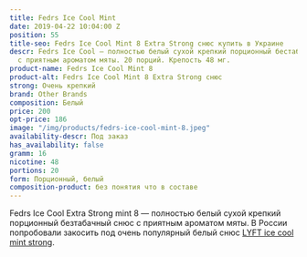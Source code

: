 ```yaml
---
title: Fedrs Ice Cool Mint
date: 2019-04-22 10:04:00 Z
position: 55
title-seo: Fedrs Ice Cool Mint 8 Extra Strong снюс купить в Украине
descr: Fedrs Ice Cool — полностью белый сухой крепкий порционный бестабачный снюс
  с приятным ароматом мяты. 20 порций. Крепость 48 мг.
product-name: Fedrs Ice Cool Mint 8
product-alt: Fedrs Ice Cool Mint 8 Extra Strong снюс
strong: Очень крепкий
brand: Other Brands
composition: Белый
price: 200
opt-price: 186
image: "/img/products/fedrs-ice-cool-mint-8.jpeg"
availability-descr: Под заказ
has_availability: false
gramm: 16
nicotine: 48
portions: 20
form: Порционный, белый
composition-product: без понятия что в составе
---
```


Fedrs Ice Cool Extra Strong mint 8 — полностью белый сухой крепкий порционный безтабачный снюс с приятным ароматом мяты.
В России попробовали закосить под очень популярный белый снюс [LYFT ice cool mint strong](/lyft-strong-ice-cool-mint-slim-all-white).
